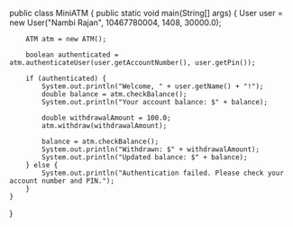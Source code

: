 public class MiniATM {
    public static void main(String[] args) {
        User user = new User("Nambi Rajan", 10467780004, 1408, 30000.0);

        ATM atm = new ATM();

        boolean authenticated = atm.authenticateUser(user.getAccountNumber(), user.getPin());

        if (authenticated) {
            System.out.println("Welcome, " + user.getName() + "!");
            double balance = atm.checkBalance();
            System.out.println("Your account balance: $" + balance);

            double withdrawalAmount = 100.0;
            atm.withdraw(withdrawalAmount);
            
            balance = atm.checkBalance();
            System.out.println("Withdrawn: $" + withdrawalAmount);
            System.out.println("Updated balance: $" + balance);
        } else {
            System.out.println("Authentication failed. Please check your account number and PIN.");
        }
    }
}

